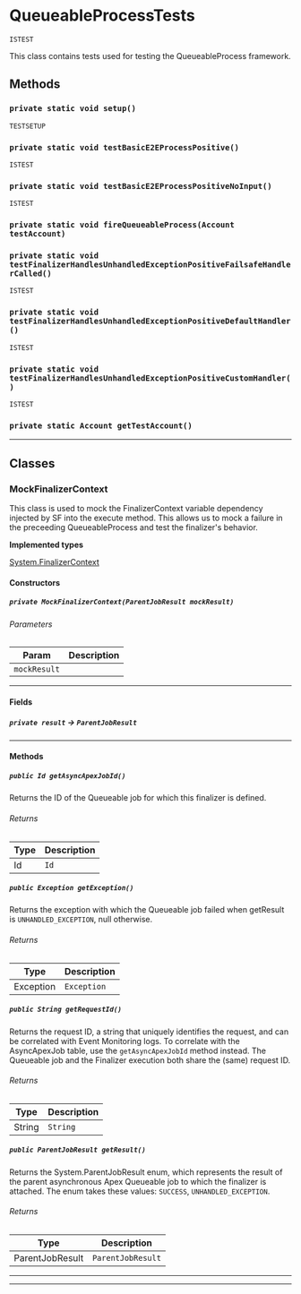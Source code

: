 # QueueableProcessTests

`ISTEST`

This class contains tests used for testing the QueueableProcess framework.

## Methods

### `private static void setup()`

`TESTSETUP`

### `private static void testBasicE2EProcessPositive()`

`ISTEST`

### `private static void testBasicE2EProcessPositiveNoInput()`

`ISTEST`

### `private static void fireQueueableProcess(Account testAccount)`

### `private static void testFinalizerHandlesUnhandledExceptionPositiveFailsafeHandlerCalled()`

`ISTEST`

### `private static void testFinalizerHandlesUnhandledExceptionPositiveDefaultHandler()`

`ISTEST`

### `private static void testFinalizerHandlesUnhandledExceptionPositiveCustomHandler()`

`ISTEST`

### `private static Account getTestAccount()`

---

## Classes

### MockFinalizerContext

This class is used to mock the FinalizerContext variable dependency injected by SF into the
execute method. This allows us to mock a failure in the preceeding QueueableProcess and test the finalizer's
behavior.

**Implemented types**

[System.FinalizerContext](System.FinalizerContext)

#### Constructors

##### `private MockFinalizerContext(ParentJobResult mockResult)`

###### Parameters

| Param        | Description |
| ------------ | ----------- |
| `mockResult` |             |

---

#### Fields

##### `private result` → `ParentJobResult`

---

#### Methods

##### `public Id getAsyncApexJobId()`

Returns the ID of the Queueable job for which this finalizer is defined.

###### Returns

| Type | Description |
| ---- | ----------- |
| Id   | `Id`        |

##### `public Exception getException()`

Returns the exception with which the Queueable job failed when getResult is `UNHANDLED_EXCEPTION`, null otherwise.

###### Returns

| Type      | Description |
| --------- | ----------- |
| Exception | `Exception` |

##### `public String getRequestId()`

Returns the request ID, a string that uniquely identifies the request, and can be correlated with Event Monitoring logs. To correlate with the AsyncApexJob table, use the `getAsyncApexJobId` method instead. The Queueable job and the Finalizer execution both share the (same) request ID.

###### Returns

| Type   | Description |
| ------ | ----------- |
| String | `String`    |

##### `public ParentJobResult getResult()`

Returns the System.ParentJobResult enum, which represents the result of the parent asynchronous Apex Queueable job to which the finalizer is attached. The enum takes these values: `SUCCESS`, `UNHANDLED_EXCEPTION`.

###### Returns

| Type            | Description       |
| --------------- | ----------------- |
| ParentJobResult | `ParentJobResult` |

---

---
